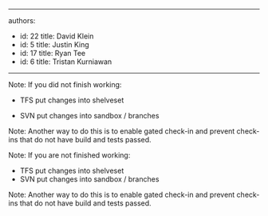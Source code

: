 

---
authors:
  - id: 22
    title: David Klein
  - id: 5
    title: Justin King
  - id: 17
    title: Ryan Tee
  - id: 6
    title: Tristan Kurniawan
---




<span class='intro'> ​Note&#58; If you&#160;did not finish&#160;working&#58;<br><ul><li>TFS put changes into shelveset </li>
<li>SVN put changes into sandbox / branches </li></ul>
Note&#58; Another way to do this is to enable gated check-in and prevent check-ins that do not have build and tests passed.  </span>

Note&#58; If you are not finished working&#58;<br>
<ul>
    <li>TFS put changes into shelveset </li>
    <li>SVN put changes into sandbox / branches </li>
</ul>
Note&#58; Another way to do this is to enable gated check-in and prevent check-ins that do not have build and tests passed. 



